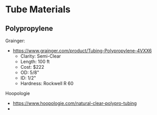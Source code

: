 # Tube Materials
## Polypropylene

Grainger:
- https://www.grainger.com/product/Tubing-Polypropylene-4VXX6
    - Clarity:  Semi-Clear
    - Length:   100 ft
    - Cost:     $222
    - OD:       5/8"
    - ID:       1/2"
    - Hardness: Rockwell R 60

Hoopologie
- https://www.hoopologie.com/natural-clear-polypro-tubing
- 



